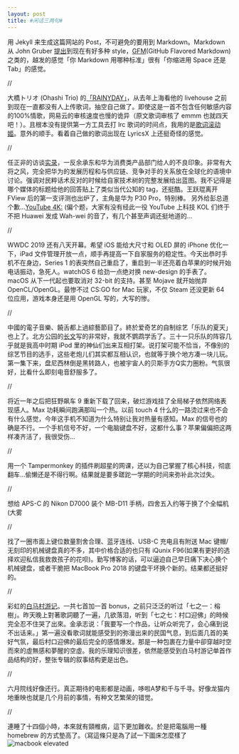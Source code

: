 ```yaml
---
layout: post
title: #闲话三两句#
---
```


用 Jekyll 来生成这篇网站的 Post，不可避免的要用到 Markdown。Markdown 从 John Gruber [提出](https://daringfireball.net/projects/markdown/)到现在有好多种 style，[GFM](https://github.github.com/gfm/)(GitHub Flavored Markdown) 之类的，越发的感觉「你 Markdown 用哪种标准」很有「你缩进用 Space 还是 Tab」的感觉。 

//

大橋トリオ (Ohashi Trio) 的[「RAINYDAY」](http://music.163.com/song?id=22781806&userid=125565879)，从去年上海看他的 livehouse 之前到现在一直都没有人上传歌词，抽空自己做了。即使这是一首不包含任何敏感内容的100%情歌，网易云的审核速度也慢的诡异（原文歌词审核了 emmm 也就四天吧！）。且根本没有提供第一方工具去打 lrc 歌词的时间点，我用的是[歌词滚动姬]([https://lrc-maker.github.io](https://lrc-maker.github.io/))。意外的顺手。看着自己做的歌词出现在 LyricsX 上还挺奇怪的感觉。

//

任正非的访谈[实录](https://www.tmtpost.com/3958628.html)，一反余承东和华为消费类产品部门给人的不良印象。非常有大将之风，完全把华为的发展历程和与供应链、竞争对手的关系放在全球化的语境中讨论。强调对民粹话术反对的时候给自家技术树的完整发展给出蓝图。我不记得是哪个媒体的标题给他的回答贴上了类似当代公知的 tag，还挺酷。王跃琨离开 FView 后的第一支评测也出炉了，主角是华为 P30 Pro，特别棒。 另外给彭总道个歉...[YouTube 4K:](https://www.youtube.com/watch?v=EH3B38cZjJE&feature=youtu.be)
(偏个题，大家有没有经此一役 YouTube 上科技 KOL 们终于不把 Huawei 发成 Wah-wei 的音了，有几个甚至声调还挺地道的...

//

WWDC 2019 还有八天开幕。希望 iOS 能给大尺寸和 OLED 屏的 iPhone 优化一下，iPad 文件管理开放一点，顺手再提高一下自家服务的稳定性。今天出恭时手机不在身边，Series 1 的表突然自己重启了，重启到一半还亮着白苹果的时候开始电话振动，急死人。watchOS 6 给劲一点绝对换 new-design 的手表了。macOS 从下一代起也要取消对 32-bit 的支持。甚至 Mojave 就开始抛弃 OpenCL/OpenGL。最惨不过 CS:GO for Mac 玩家，不仅 Steam 还没更新 64 位应用，游戏本身还是用 OpenGL 写的，大写的惨。

//

中國的電子音樂、饒舌都上過綜藝節目了。終於爱奇艺的自制综艺「乐队的夏天」也上了。北方公园的[长文](https://www.weibo.com/ttarticle/p/show?id=2309404375958353223833#_0)写的非常好，我就不鹦鹉学舌了。三十一只乐队的阵容几乎就是我高中时期 iPod 里的神仙们出来互相打架。说打架可能不恰当，不像别的综艺节目的选手，这些老炮儿们其实都互相认识，也就等于换个地方凑一块儿玩。第一集下来，盘尼西林倒是黑转路人，也被宇宙人的贝斯手方Q实力圈粉。气氛很好，比看什么即刻电音舒服多了。

//

将近一年之后把狂野飙车 9 重新下载了回来，破烂游戏挂了全局梯子依然网络表现感人。Max 功耗瞬间跑满那叫一个热。以前 touch 4 什么的一路烫过来也不会有什么感觉，今年这手机不知道为什么特别让我对热量有感知。Max 的信号也的确是不行。一个手机信号不好，一个电脑键盘不好，这都什么事？苹果偏偏把这两样凑齐活了，我很受伤...

//

用一个 Tampermonkey 的插件刷超星的网课，还以为自己掌握了核心科技，彻底翻车...偷懒还是不得行啊。结果就是要多蹉跎一学期的时间来弥补此次过失。

//

想给 APS-C 的 Nikon D7000 装个 MB-D11 手柄，四舍五入约等于换了个全幅机(大雾

//

找了一圈市面上键位数量割舍合理、蓝牙连线、USB-C 充电且有附送 Mac 键帽/无刻印的机械键盘真的不多，其中价格合适的也只有 iQunix F96(如果有更好的选择欢迎私信我救救孩子的花呗)。勤写博客的话，可以逼迫自己早日痛下决心换个机械键盘，或者干脆把 MacBook Pro 2018 的键盘干坏换个新的。结果都还挺好的。

//

彩虹的[白马村游记](https://open.spotify.com/album/2O1ie99FOKQkg1zeuvBBwZ?si=yo85QXDLR4u0llJVtAgtSw)。一共七首加一首 bonus，之前只泛泛的听过「七之一：榕樹」。昨天晚上對著歌詞聽了一遍，几欲落泪，听到「七之七：村口迎佛」的時候完全忍不住哭了出來。金承志说：「我要写一个作品，让听众听完了，会心痛到说不出话来。」第一遍没看歌词就能感受到的弥漫出来的民国气息，到后面几首的美好气氛，最后村口迎佛的最后完全的感情爆发。那是一种包裹在力量中卻穿越时空而來的虛無感和夢醒的空虛。我的乐理知识很差，依然能感受到白马村游记单首作品结构的好，整张专辑的叙事结构更是出色。

//

六月院线好像还行。真正期待的电影都是动画，哆啦A梦和千与千寻。好像龙猫内地重映也就是几个月前的事情，有种文艺繁荣的错觉。

//

連睡了十四個小時，本來就有頸椎病，這下更加難收。於是把電腦用一種 homebrew 的方式墊高了。（寫這條只是為了試一下圖床怎麼樣了
![macbook elevated](http://wx1.sinaimg.cn/large/6d4c710cly1g3g9px7he8j218z0u0kjl.jpg)